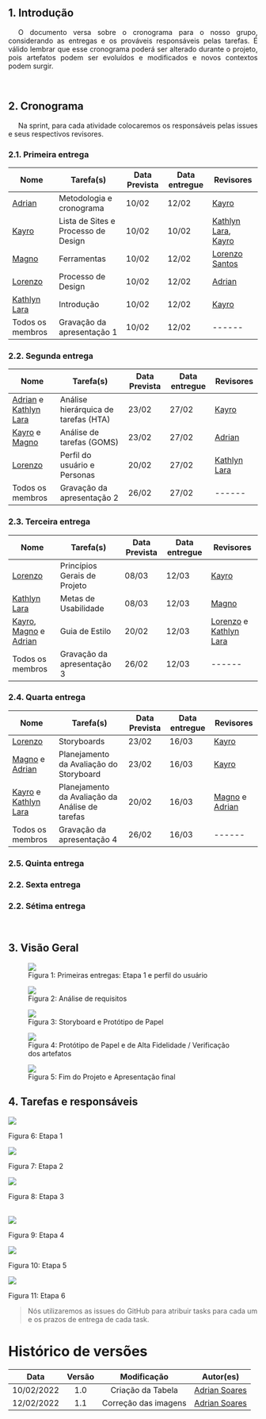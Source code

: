 ## 1. Introdução

<p style="text-indent: 20px; text-align: justify"> O documento versa sobre o cronograma para o nosso grupo, considerando as entregas e os prováveis responsáveis pelas tarefas. É válido lembrar que esse cronograma poderá ser alterado durante o projeto, pois artefatos podem ser evoluídos e modificados e novos contextos podem surgir.</p>

<br>

## 2. Cronograma

<p style="text-indent: 20px; text-align: justify">Na sprint, para cada atividade colocaremos os responsáveis pelas issues e seus respectivos revisores.</p>

### 2.1. Primeira entrega

 Nome                                         | Tarefa(s)                          | Data Prevista | Data entregue | Revisores
--------------------------------------------- | ---------------------------------- | ------------- | ------------- | ------------------------------------------------------------------------------------ 
 [Adrian](https://github.com/SwampTG)         | Metodologia e cronograma           | 10/02         | 12/02         | [Kayro](https://github.com/kayrocesar) 
 [Kayro](https://github.com/kayrocesar)       | Lista de Sites e Processo de Design| 10/02         | 10/02         | [Kathlyn Lara](https://github.com/klmurussi), [Kayro](https://github.com/kayrocesar)
 [Magno](https://github.com/magnluiz)         | Ferramentas                        | 10/02         | 12/02         | [Lorenzo Santos](github.com/lorenzo7377)
 [Lorenzo](https://github.com/lorenzo7377)    | Processo de Design                 | 10/02         | 12/02         | [Adrian](https://github.com/SwampTG)
 [Kathlyn Lara](https://github.com/klmurussi) | Introdução                         | 10/02         | 12/02         | [Kayro](https://github.com/kayrocesar)
 Todos os membros                             | Gravação da apresentação 1         | 10/02         | 12/02         |                                       ------

### 2.2. Segunda entrega

 Nome                                                                                | Tarefa(s)                            | Data Prevista | Data entregue | Revisores
------------------------------------------------------------------------------------ | ------------------------------------ | ------------- | ------------- | ------------------------------------------------------------------------------------ 
 [Adrian](https://github.com/SwampTG) e [Kathlyn Lara](https://github.com/klmurussi) | Análise hierárquica de tarefas (HTA) | 23/02         | 27/02         | [Kayro](https://github.com/kayrocesar) 
 [Kayro](https://github.com/kayrocesar) e [Magno](https://github.com/magnluiz)       | Análise de tarefas (GOMS)            | 23/02         | 27/02         | [Adrian](https://github.com/SwampTG)
 [Lorenzo](https://github.com/lorenzo7377)                                           | Perfil do usuário e Personas         | 20/02         | 27/02         | [Kathlyn Lara](https://github.com/klmurussi)
 Todos os membros                                                                    | Gravação da apresentação 2           | 26/02         | 27/02         |                                       ------

### 2.3. Terceira entrega

 Nome                                                                                                                | Tarefa(s)                    | Data Prevista | Data entregue | Revisores
-------------------------------------------------------------------------------------------------------------------- | ---------------------------- | ------------- | ------------- | ----------------------------------------------- 
 [Lorenzo](https://github.com/lorenzo7377)                                                                           | Princípios Gerais de Projeto | 08/03         | 12/03         | [Kayro](https://github.com/kayrocesar)
 [Kathlyn Lara](https://github.com/klmurussi)                                                                        | Metas de Usabilidade         | 08/03         | 12/03         | [Magno](https://github.com/magnluiz)
 [Kayro](https://github.com/kayrocesar), [Magno](https://github.com/magnluiz) e [Adrian](https://github.com/SwampTG) | Guia de Estilo               | 20/02         | 12/03         | [Lorenzo](https://github.com/lorenzo7377) e [Kathlyn Lara](https://github.com/klmurussi)
 Todos os membros                                                                                                    | Gravação da apresentação 3   | 26/02         | 12/03         |                 ------

### 2.4. Quarta entrega

 Nome                                                                                  | Tarefa(s)                                       | Data Prevista | Data entregue | Revisores
-------------------------------------------------------------------------------------- | ----------------------------------------------- | ------------- | ------------- | ----------------------------------------------------------------------------- 
 [Lorenzo](https://github.com/lorenzo7377)                                             | Storyboards                                     | 23/02         | 16/03         | [Kayro](https://github.com/kayrocesar) 
 [Magno](https://github.com/magnluiz) e [Adrian](https://github.com/SwampTG)           | Planejamento da Avaliação do Storyboard         | 23/02         | 16/03         | [Kayro](github.com/kayrocesar)
 [Kayro](https://github.com/kayrocesar) e [Kathlyn Lara](https://github.com/klmurussi) | Planejamento da Avaliação da Análise de tarefas | 20/02         | 16/03         | [Magno](https://github.com/magnluiz) e [Adrian](https://github.com/SwampTG) 
 Todos os membros                                                                      | Gravação da apresentação 4                      | 26/02         | 16/03         |                                       ------

### 2.5. Quinta entrega



### 2.2. Sexta entrega



### 2.2. Sétima entrega



<br>

## 3. Visão Geral
<figure>
    <img src="https://raw.githubusercontent.com/Interacao-Humano-Computador/2021.2-Prefeitura-de-Passo-Fundo/main/assets/img/crono_geral1.png"/>
    <figcaption> Figura 1: Primeiras entregas: Etapa 1 e perfil do usuário</figcaption>
</figure>

<figure>
    <img src="https://raw.githubusercontent.com/Interacao-Humano-Computador/2021.2-Prefeitura-de-Passo-Fundo/main/assets/img/crono_geral2.png"/>
    <figcaption> Figura 2: Análise de requisitos</figcaption>
</figure>

<figure>
    <img src="https://raw.githubusercontent.com/Interacao-Humano-Computador/2021.2-Prefeitura-de-Passo-Fundo/main/assets/img/crono_geral3.png"/>
    <figcaption> Figura 3: Storyboard e Protótipo de Papel</figcaption>
</figure>

<figure>
    <img src="https://raw.githubusercontent.com/Interacao-Humano-Computador/2021.2-Prefeitura-de-Passo-Fundo/main/assets/img/crono_geral4.png"/>
    <figcaption> Figura 4: Protótipo de Papel e de Alta Fidelidade / Verificação dos artefatos</figcaption>
</figure>

<figure>
    <img src="https://raw.githubusercontent.com/Interacao-Humano-Computador/2021.2-Prefeitura-de-Passo-Fundo/main/assets/img/crono_geral5.png"/>
    <figcaption> Figura 5: Fim do Projeto e Apresentação final</figcaption>
</figure>

## 4. Tarefas e responsáveis

<div class="row"> 
    <div class="col-4">
        <div class="card">
            <img class="card-img-top" src="https://raw.githubusercontent.com/Interacao-Humano-Computador/2021.2-Prefeitura-de-Passo-Fundo/main/assets/img/crono_det1.png">
            <div class="card-body"> 
                <p class="card-text">Figura 6: Etapa 1</p>
            </div>
        </div>
    </div>
    <div class="col-4">
        <div class="card">
            <img class="card-img-top" src="https://raw.githubusercontent.com/Interacao-Humano-Computador/2021.2-Prefeitura-de-Passo-Fundo/main/assets/img/crono_det2.png">
            <div class="card-body"> 
                <p class="card-text">Figura 7: Etapa 2</p>
            </div>
        </div>
    </div>
    <div class="col-4">
        <div class="card">
            <img class="card-img-top" src="https://raw.githubusercontent.com/Interacao-Humano-Computador/2021.2-Prefeitura-de-Passo-Fundo/main/assets/img/crono_det3.png">
            <div class="card-body"> 
                <p class="card-text">Figura 8: Etapa 3</p>
            </div>
        </div>
    </div>  
</div>
<br>
<div class="row"> 
    <div class="col-4">
        <div class="card">
            <img class="card-img-top" src="https://raw.githubusercontent.com/Interacao-Humano-Computador/2021.2-Prefeitura-de-Passo-Fundo/main/assets/img/crono_det4.png">
            <div class="card-body"> 
                <p class="card-text">Figura 9: Etapa 4</p>
            </div>
        </div>
    </div>
    <div class="col-4">
        <div class="card">
            <img class="card-img-top" src="https://raw.githubusercontent.com/Interacao-Humano-Computador/2021.2-Prefeitura-de-Passo-Fundo/main/assets/img/crono_det5.png">
            <div class="card-body"> 
                <p class="card-text">Figura 10: Etapa 5</p>
            </div>
        </div>
    </div>
    <div class="col-4">
        <div class="card">
            <img class="card-img-top"src="https://raw.githubusercontent.com/Interacao-Humano-Computador/2021.2-Prefeitura-de-Passo-Fundo/main/assets/img/crono_det6.png">
            <div class="card-body"> 
                <p class="card-text">Figura 11: Etapa 6</p>
            </div>
        </div>
    </div>  
</div>

><p>Nós utilizaremos as issues do GitHub para atribuir tasks para cada um e os prazos de entrega de cada task.</p>


# Histórico de versões
|     Data     | Versão |     Modificação     | Autor(es)    |
|      :--:    | :----: |     :-------:       | :-------:   |
|   10/02/2022 |   1.0  |  Criação da Tabela  |[Adrian Soares](github.com/SwampTG)|
|   12/02/2022 |   1.1  |Correção das imagens |[Adrian Soares](github.com/SwampTG)|
